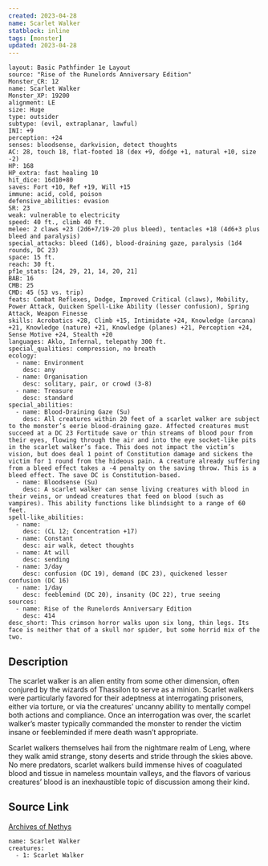 ```yaml
---
created: 2023-04-28
name: Scarlet Walker
statblock: inline
tags: [monster]
updated: 2023-04-28
---
```

```statblock
layout: Basic Pathfinder 1e Layout
source: "Rise of the Runelords Anniversary Edition"
Monster_CR: 12
name: Scarlet Walker
Monster_XP: 19200
alignment: LE
size: Huge
type: outsider
subtype: (evil, extraplanar, lawful)
INI: +9
perception: +24
senses: bloodsense, darkvision, detect thoughts
AC: 28, touch 18, flat-footed 18 (dex +9, dodge +1, natural +10, size -2)
HP: 168
HP_extra: fast healing 10
hit_dice: 16d10+80
saves: Fort +10, Ref +19, Will +15
immune: acid, cold, poison
defensive_abilities: evasion
SR: 23
weak: vulnerable to electricity
speed: 40 ft., climb 40 ft.
melee: 2 claws +23 (2d6+7/19-20 plus bleed), tentacles +18 (4d6+3 plus bleed and paralysis)
special_attacks: bleed (1d6), blood-draining gaze, paralysis (1d4 rounds, DC 23)
space: 15 ft.
reach: 30 ft.
pf1e_stats: [24, 29, 21, 14, 20, 21]
BAB: 16
CMB: 25
CMD: 45 (53 vs. trip)
feats: Combat Reflexes, Dodge, Improved Critical (claws), Mobility, Power Attack, Quicken Spell-Like Ability (lesser confusion), Spring Attack, Weapon Finesse
skills: Acrobatics +28, Climb +15, Intimidate +24, Knowledge (arcana) +21, Knowledge (nature) +21, Knowledge (planes) +21, Perception +24, Sense Motive +24, Stealth +20
languages: Aklo, Infernal, telepathy 300 ft.
special_qualities: compression, no breath
ecology:
  - name: Environment
    desc: any
  - name: Organisation
    desc: solitary, pair, or crowd (3-8)
  - name: Treasure
    desc: standard
special_abilities:
  - name: Blood-Draining Gaze (Su)
    desc: All creatures within 20 feet of a scarlet walker are subject to the monster’s eerie blood-draining gaze. Affected creatures must succeed at a DC 23 Fortitude save or thin streams of blood pour from their eyes, flowing through the air and into the eye socket-like pits in the scarlet walker’s face. This does not impact the victim’s vision, but does deal 1 point of Constitution damage and sickens the victim for 1 round from the hideous pain. A creature already suffering from a bleed effect takes a -4 penalty on the saving throw. This is a bleed effect. The save DC is Constitution-based.
  - name: Bloodsense (Su)
    desc: A scarlet walker can sense living creatures with blood in their veins, or undead creatures that feed on blood (such as vampires). This ability functions like blindsight to a range of 60 feet.
spell-like_abilities:
  - name:
    desc: (CL 12; Concentration +17)
  - name: Constant
    desc: air walk, detect thoughts
  - name: At will
    desc: sending
  - name: 3/day
    desc: confusion (DC 19), demand (DC 23), quickened lesser confusion (DC 16)
  - name: 1/day
    desc: feeblemind (DC 20), insanity (DC 22), true seeing
sources:
  - name: Rise of the Runelords Anniversary Edition
    desc: 414
desc_short: This crimson horror walks upon six long, thin legs. Its face is neither that of a skull nor spider, but some horrid mix of the two. 
```
## Description
The scarlet walker is an alien entity from some other dimension, often conjured by the wizards of Thassilon to serve as a minion. Scarlet walkers were particularly favored for their adeptness at interrogating prisoners, either via torture, or via the creatures’ uncanny ability to mentally compel both actions and compliance. Once an interrogation was over, the scarlet walker’s master typically commanded the monster to render the victim insane or feebleminded if mere death wasn’t appropriate. 

Scarlet walkers themselves hail from the nightmare realm of Leng, where they walk amid strange, stony deserts and stride through the skies above. No mere predators, scarlet walkers build immense hives of coagulated blood and tissue in nameless mountain valleys, and the flavors of various creatures’ blood is an inexhaustible topic of discussion among their kind.
## Source Link
[Archives of Nethys](https://aonprd.com/MonsterDisplay.aspx?ItemName=Scarlet%20Walker)
```encounter-table
name: Scarlet Walker
creatures:
  - 1: Scarlet Walker
```
